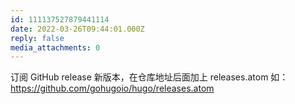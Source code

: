 ```yaml
---
id: 111137527879441114
date: 2022-03-26T09:44:01.000Z
reply: false
media_attachments: 0
---
```


订阅 GitHub release 新版本，在仓库地址后面加上 releases.atom 如：https://github.com/gohugoio/hugo/releases.atom 

